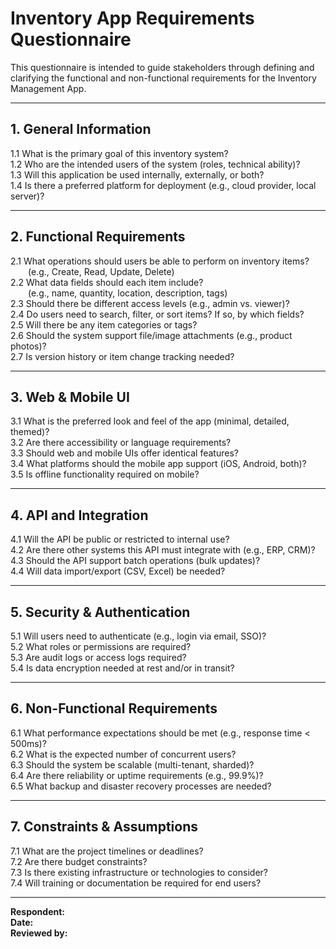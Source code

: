
# Inventory App Requirements Questionnaire

This questionnaire is intended to guide stakeholders through defining and clarifying the functional and non-functional requirements for the Inventory Management App.

---

## 1. General Information

1.1 What is the primary goal of this inventory system?  
1.2 Who are the intended users of the system (roles, technical ability)?  
1.3 Will this application be used internally, externally, or both?  
1.4 Is there a preferred platform for deployment (e.g., cloud provider, local server)?  

---

## 2. Functional Requirements

2.1 What operations should users be able to perform on inventory items?  
  (e.g., Create, Read, Update, Delete)  
2.2 What data fields should each item include?  
  (e.g., name, quantity, location, description, tags)  
2.3 Should there be different access levels (e.g., admin vs. viewer)?  
2.4 Do users need to search, filter, or sort items? If so, by which fields?  
2.5 Will there be any item categories or tags?  
2.6 Should the system support file/image attachments (e.g., product photos)?  
2.7 Is version history or item change tracking needed?  

---

## 3. Web & Mobile UI

3.1 What is the preferred look and feel of the app (minimal, detailed, themed)?  
3.2 Are there accessibility or language requirements?  
3.3 Should web and mobile UIs offer identical features?  
3.4 What platforms should the mobile app support (iOS, Android, both)?  
3.5 Is offline functionality required on mobile?  

---

## 4. API and Integration

4.1 Will the API be public or restricted to internal use?  
4.2 Are there other systems this API must integrate with (e.g., ERP, CRM)?  
4.3 Should the API support batch operations (bulk updates)?  
4.4 Will data import/export (CSV, Excel) be needed?  

---

## 5. Security & Authentication

5.1 Will users need to authenticate (e.g., login via email, SSO)?  
5.2 What roles or permissions are required?  
5.3 Are audit logs or access logs required?  
5.4 Is data encryption needed at rest and/or in transit?  

---

## 6. Non-Functional Requirements

6.1 What performance expectations should be met (e.g., response time < 500ms)?  
6.2 What is the expected number of concurrent users?  
6.3 Should the system be scalable (multi-tenant, sharded)?  
6.4 Are there reliability or uptime requirements (e.g., 99.9%)?  
6.5 What backup and disaster recovery processes are needed?  

---

## 7. Constraints & Assumptions

7.1 What are the project timelines or deadlines?  
7.2 Are there budget constraints?  
7.3 Is there existing infrastructure or technologies to consider?  
7.4 Will training or documentation be required for end users?  

---

**Respondent:**  
**Date:**  
**Reviewed by:**  
